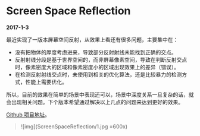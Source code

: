 # Screen Space Reflection

**2017-1-3**

最近实现了一版本屏幕空间反射，从效果上看还有很多问题，主要集中在：

* 没有把物体的厚度考虑进来，导致部分反射射线未能找到正确的交点。
* 反射射线分段是基于世界空间的，而非屏幕像素空间，导致在判断反射交点时，像素密度大的区域和像素密度小的区域出现效果上的差异（错误）。
* 在检测反射射线交点时，未使用到相关的优化算法，还是比较暴力的检测方式，性能上需要优化。

所以，目前的效果在简单的场景中表现还可以，场景中深度关系一旦复杂的话，就会出现相关问题。下个版本希望通过解决以上几点的问题来达到更好的效果。

[Github 项目地址][link1]。

[link1]: https://github.com/chengkehan/DeferredRendering

> ![img](ScreenSpaceReflection/1.jpg =600x)